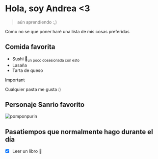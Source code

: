 # **Hola, soy Andrea <3**
> aún aprendiendo :,)

Como no se que poner haré una lista de mis cosas preferidas

## Comida favorita
- Sushi 🍣<sub>un poco obsesionada con esto</sub>
- Lasaña 
- Tarta de queso
>[!Important]
> Cualquier pasta me gusta :)
## Personaje Sanrio favorito 
![pomponpurin](https://static.wikia.nocookie.net/doblaje/images/8/81/Pompompurin.png/revision/latest?cb=20230927030529&path-prefix=es)
## Pasatiempos que normalmente hago durante el día
- [x] Leer un libro 📖